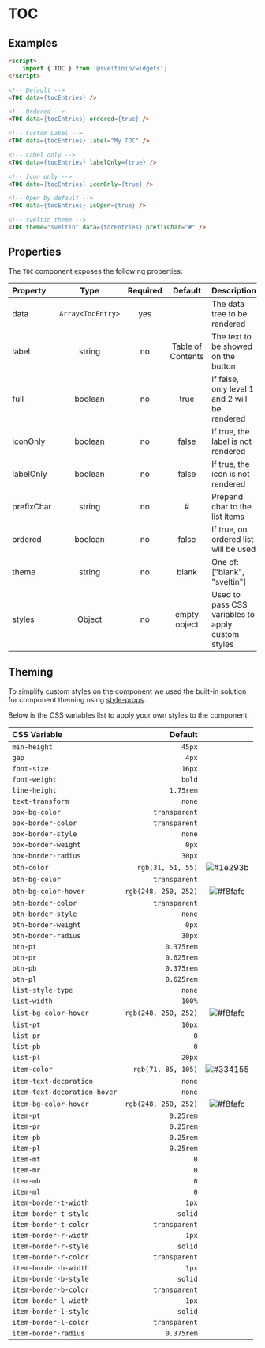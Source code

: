 # TOC

## Examples

```html
<script>
    import { TOC } from '@sveltinio/widgets';
</script>

<!-- Default -->
<TOC data={tocEntries} />

<!-- Ordered -->
<TOC data={tocEntries} ordered={true} />

<!-- Custom Label -->
<TOC data={tocEntries} label="My TOC" />

<!-- Label only -->
<TOC data={tocEntries} labelOnly={true} />

<!-- Icon only -->
<TOC data={tocEntries} iconOnly={true} />

<!-- Open by default -->
<TOC data={tocEntries} isOpen={true} />

<!-- sveltin theme -->
<TOC theme="sveltin" data={tocEntries} prefixChar="#" />
```

## Properties

The `TOC` component exposes the following properties:

| Property   | Type             | Required | Default           | Description                                       |
| :--------- | :--------------: | :------: | :---------------: | :------------------------------------------------ |
| data       | `Array<TocEntry>`|   yes    |                   | The data tree to be rendered                      |
| label      | string           |   no     | Table of Contents | The text to be showed on the button               |
| full       | boolean          |   no     | true              | If false, only level 1 and 2 will be rendered     |
| iconOnly   | boolean          |   no     | false             | If true, the label is not rendered                |
| labelOnly  | boolean          |   no     | false             | If true, the icon is not rendered                 |
| prefixChar | string           |   no     | #                 | Prepend char to the list items                    |
| ordered    | boolean          |   no     | false             | If true, on ordered list will be used             |
| theme      | string           |   no     | blank             | One of: ["blank", "sveltin"]                      |
| styles     | Object           |   no     | empty object      | Used to pass CSS variables to apply custom styles |

## Theming

To simplify custom styles on the component we used the built-in solution for component theming using [style-props].

Below is the CSS variables list to apply your own styles to the component.

| CSS Variable                 | Default              |                                                              |
| :--------------------------- | -------------------: | :----------------------------------------------------------: |
| `min-height`                 | `45px`               | |
| `gap`                        | `4px`                | |
| `font-size`                  | `16px`               | |
| `font-weight`                | `bold`               | |
| `line-height`                | `1.75rem`            | |
| `text-transform`             | `none`               | |
| `box-bg-color`               | `transparent`        | |
| `box-border-color`           | `transparent`        | |
| `box-border-style`           | `none`               | |
| `box-border-weight`          | `0px`                | |
| `box-border-radius`          | `30px`               | |
| `btn-color`                  | `rgb(31, 51, 55)`    | ![#1e293b](https://via.placeholder.com/15/1e293b/1e293b.png) |
| `btn-bg-color`               | `transparent`        | |
| `btn-bg-color-hover`         | `rgb(248, 250, 252)` | ![#f8fafc](https://via.placeholder.com/15/f8fafc/f8fafc.png) |
| `btn-border-color`           | `transparent`        | |
| `btn-border-style`           | `none`               | |
| `btn-border-weight`          | `0px`                | |
| `btn-border-radius`          | `30px`               | |
| `btn-pt`                     | `0.375rem`           | |
| `btn-pr`                     | `0.625rem`           | |
| `btn-pb`                     | `0.375rem`           | |
| `btn-pl`                     | `0.625rem`           | |
| `list-style-type`            | `none`               | |
| `list-width`                 | `100%`               | |
| `list-bg-color-hover`        | `rgb(248, 250, 252)` | ![#f8fafc](https://via.placeholder.com/15/f8fafc/f8fafc.png) |
| `list-pt`                    | `10px`               | |
| `list-pr`                    | `0`                  | |
| `list-pb`                    | `0`                  | |
| `list-pl`                    | `20px`               | |
| `item-color`                 | `rgb(71, 85, 105)`   | ![#334155](https://via.placeholder.com/15/334155/334155.png) |
| `item-text-decoration`       | `none`               | |
| `item-text-decoration-hover` | `none`               | |
| `item-bg-color-hover`        | `rgb(248, 250, 252)` | ![#f8fafc](https://via.placeholder.com/15/f8fafc/f8fafc.png) |
| `item-pt`                    | `0.25rem`            | |
| `item-pr`                    | `0.25rem`            | |
| `item-pb`                    | `0.25rem`            | |
| `item-pl`                    | `0.25rem`            | |
| `item-mt`                    | `0`                  | |
| `item-mr`                    | `0`                  | |
| `item-mb`                    | `0`                  | |
| `item-ml`                    | `0`                  | |
| `item-border-t-width`        | `1px`                | |
| `item-border-t-style`        | `solid`              | |
| `item-border-t-color`        | `transparent`        | |
| `item-border-r-width`        | `1px`                | |
| `item-border-r-style`        | `solid`              | |
| `item-border-r-color`        | `transparent`        | |
| `item-border-b-width`        | `1px`                | |
| `item-border-b-style`        | `solid`              | |
| `item-border-b-color`        | `transparent`        | |
| `item-border-l-width`        | `1px`                | |
| `item-border-l-style`        | `solid`              | |
| `item-border-l-color`        | `transparent`        | |
| `item-border-radius`         | `0.375rem`           | |

[style-props]: https://svelte.dev/docs#template-syntax-component-directives---style-props
